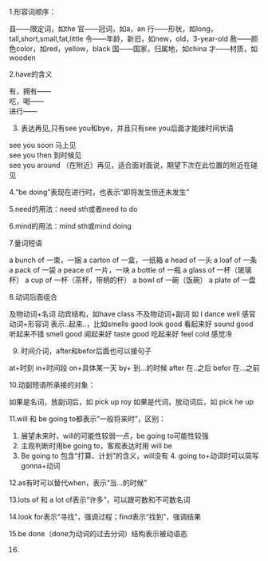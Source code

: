 
1.形容词顺序：

  县——限定词，如the
  官——冠词，如a，an
  行——形状，如long，tall,short,small,fat,little
  令——年龄，新旧，如new，old，3-year-old
  赦——颜色color，如red，yellow，black
  国——国家，归属地，如china
  才——材质，如wooden
  
2.have的含义

  有，拥有——   
  吃，喝——   
  进行—— 
  
3. 表达再见,只有see you和bye，并且只有see you后面才能接时间状语

  see you soon    马上见  
  see you then    到时候见  
  see you around    （在附近）再见，适合面对面说，期望下次在此位置的附近在碰见 

4.“be doing”表现在进行时，也表示“即将发生但还未发生”

5.need的用法：need sth或者need to do

6.mind的用法：mind sth或mind doing

7.量词短语

  a bunch of    一束，一捆
  a carton of    一盒，一纸箱
  a head of        一头
  a loaf of        一条
  a pack of        一袋
  a peace of        一片，一块
  a bottle of        一瓶
  a glass of        一杯（玻璃杯）
  a cup of        一杯（茶杯，带柄的杯）
  a bowl of        一碗（饭碗）
  a plate of        一盘
  
8.动词后面组合

  及物动词+名词        动宾结构，如have class
  不及物动词+副词        如 I dance well
  感官动词+形容词        表示..起来..，比如smells good
    look good    看起来好
    sound good    听起来不错
    smell good    闻起来好
    taste good    吃起来好
    feel cold    感觉冷

9. 时间介词，after和befor后面也可以接句子

  at+时刻
  in+时间段
  on+具体某一天
  by+    到...的时候
  after    在..之后
  befor    在...之前
  
10.动副短语所承接的对象：

  如果是名词，放副词后，如 pick up roy
  如果是代词，放动词后，如 pick he up
  
11.will 和 be going to都表示“一般将来时”，区别：

  1. 展望未来时，will的可能性较弱一点，be going to可能性较强
  2. 主观判断时用be going to，客观表达时用 will be
  3. Be going to 包含“打算、计划”的含义，will没有
	4. going to+动词时可以简写 gonna+动词

12.as有时可以替代when，表示“当...的时候”

13.lots of 和 a lot of表示“许多”，可以跟可数和不可数名词

14.look for表示“寻找”，强调过程；find表示“找到”，强调结果

15.be done（done为动词的过去分词）结构表示被动语态

16.


